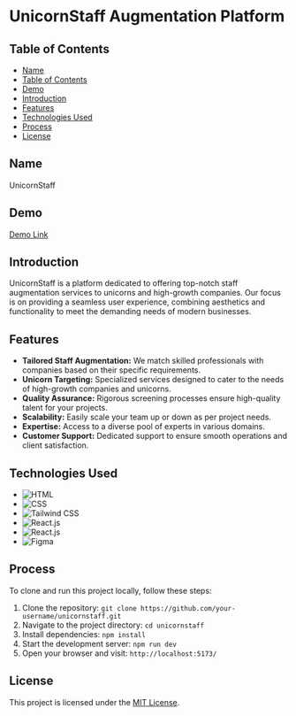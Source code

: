 # UnicornStaff Augmentation Platform

## Table of Contents
- [Name](#name)
- [Table of Contents](#table-of-contents)
- [Demo](#demo)
- [Introduction](#introduction)
- [Features](#features)
- [Technologies Used](#technologies-used)
- [Process](#process)
- [License](#license)

## Name
UnicornStaff

## Demo
[Demo Link](https://thence-assignment-yash-tarate.netlify.app/)

## Introduction
UnicornStaff is a platform dedicated to offering top-notch staff augmentation services to unicorns and high-growth companies. Our focus is on providing a seamless user experience, combining aesthetics and functionality to meet the demanding needs of modern businesses.

## Features
- **Tailored Staff Augmentation:** We match skilled professionals with companies based on their specific requirements.
- **Unicorn Targeting:** Specialized services designed to cater to the needs of high-growth companies and unicorns.
- **Quality Assurance:** Rigorous screening processes ensure high-quality talent for your projects.
- **Scalability:** Easily scale your team up or down as per project needs.
- **Expertise:** Access to a diverse pool of experts in various domains.
- **Customer Support:** Dedicated support to ensure smooth operations and client satisfaction.

## Technologies Used

- ![HTML](https://img.icons8.com/color/48/000000/html-5--v1.png)
- ![CSS](https://img.icons8.com/color/48/000000/css3.png) 
-  ![Tailwind CSS]([https://img.icons8.com/color/48/000000/tailwind-css.png](https://icons8.com/icon/4PiNHtUJVbLs/tailwind-css)v) 
- ![React.js](https://img.icons8.com/color/48/000000/javascript.png)
-   ![React.js](https://img.icons8.com/color/48/000000/react-native.png) 
- ![Figma](https://img.icons8.com/color/48/000000/figma--v1.png) 


## Process
To clone and run this project locally, follow these steps:

1. Clone the repository: `git clone https://github.com/your-username/unicornstaff.git`
2. Navigate to the project directory: `cd unicornstaff`
3. Install dependencies: `npm install`
4. Start the development server: `npm run dev`
5. Open your browser and visit: `http://localhost:5173/`

## License
This project is licensed under the [MIT License](LICENSE).
